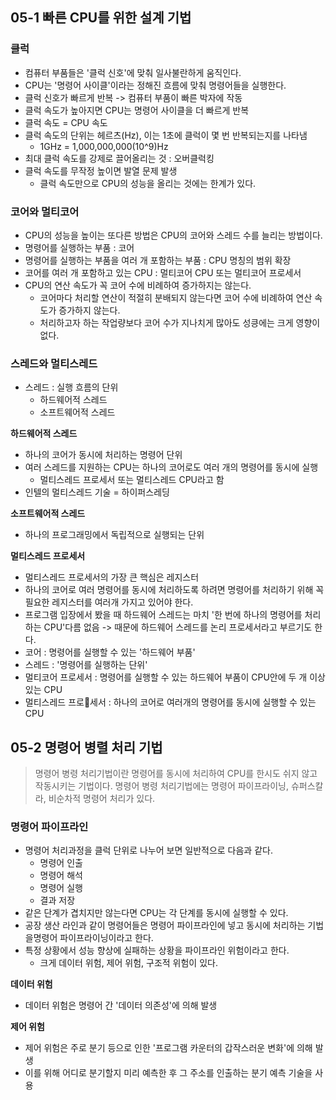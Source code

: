 ## 05-1 빠른 CPU를 위한 설계 기법
### 클럭
- 컴퓨터 부품들은 '클럭 신호'에 맞춰 일사불란하게 움직인다.
- CPU는 '명령어 사이클'이라는 정해진 흐름에 맞춰 명령어들을 실행한다.
- 클럭 신호가 빠르게 반복 -> 컴퓨터 부품이 빠른 박자에 작동
- 클럭 속도가 높아지면 CPU는 명령어 사이클을 더 빠르게 반복
- 클럭 속도 = CPU 속도
- 클럭 속도의 단위는 헤르츠(Hz), 이는 1초에 클럭이 몇 번 반복되는지를 나타냄
	- 1GHz = 1,000,000,000(10^9)Hz
- 최대 클럭 속도를 강제로 끌어올리는 것 : 오버클럭킹
- 클럭 속도를 무작정 높이면 발열 문제 발생
	- 클럭 속도만으로 CPU의 성능을 올리는 것에는 한계가 있다.

### 코어와 멀티코어
- CPU의 성능을 높이는 또다른 방법은 CPU의 코어와 스레드 수를 늘리는 방법이다.
- 명령어를 실행하는 부품 : 코어
- 명령어를 실행하는 부품을 여러 개 포함하는 부품 : CPU 명칭의 범위 확장
- 코어를 여러 개 포함하고 있는 CPU : 멀티코어 CPU 또는 멀티코어 프로세서
- CPU의 연산 속도가 꼭 코어 수에 비례하여 증가하지는 않는다.
	- 코어마다 처리할 연산이 적절히 분배되지 않는다면 코어 수에 비례하여 연산 속도가 증가하지 않는다.
	- 처리하고자 하는 작업량보다 코어 수가 지나치게 많아도 성킁에는 크게 영향이 없다.

### 스레드와 멀티스레드
- 스레드 : 실행 흐름의 단위
	- 하드웨어적 스레드
	- 소프트웨어적 스레드

**하드웨어적 스레드**
- 하나의 코어가 동시에 처리하는 명령어 단위
- 여러 스레드를 지원하는 CPU는 하나의 코어로도 여러 개의 명령어를 동시에 실행
	- 멀티스레드 프로세서 또는 멀티스레드 CPU라고 함
- 인텔의 멀티스레드 기술 = 하이퍼스레딩

**소프트웨어적 스레드**
- 하나의 프로그래밍에서 독립적으로 실행되는 단위

**멀티스레드 프로세서**
- 멀티스레드 프로세서의 가장 큰 핵심은 레지스터
- 하나의 코어로 여러 명령어를 동시에 처리하도록 하려면 명령어를 처리하기 위해 꼭 필요한 레지스터를 여러개 가지고 있어야 한다.
- 프로그램 입장에서 봤을 때 하드웨어 스레드는 마치 '한 번에 하나의 명령어를 처리하는 CPU'다름 없음 -> 때문에 하드웨어 스레드를 논리 프로세서라고 부르기도 한다.
- 코어 : 명령어를 실행할 수 있는 '하드웨어 부품'
- 스레드 : '명령어를 실행하는 단위'
- 멀티코어 프로세서 : 명령어를 실행할 수 있는 하드웨어 부품이 CPU안에 두 개 이상 있는 CPU
- 멀티스레드 프로세서 : 하나의 코어로 여러개의 명령어를 동시에 실행할 수 있는 CPU

## 05-2 명령어 병렬 처리 기법
> 명령어 병령 처리기법이란 명령어를 동시에 처리하여 CPU를 한시도 쉬지 않고 작동시키는 기법이다.
> 명령어 병령 처리기법에는 명령어 파이프라이닝, 슈퍼스칼라, 비순차적 명령어 처리가 있다.

### 명령어 파이프라인
- 명령어 처리과정을 클럭 단위로 나누어 보면 일반적으로 다음과 같다.
	- 명령어 인출
	- 명령어 해석
	- 명령어 실행
	- 결과 저장
- 같은 단계가 겹치지만 않는다면 CPU는 각 단계를 동시에 실행할 수 있다.
- 공장 생산 라인과 같이 명령어들은 명령어 파이프라인에 넣고 동시에 처리하는 기법을명령어 파이프라이닝이라고 한다.
- 특정 상황에서 성능 향상에 실패하는 상황을 파이프라인 위험이라고 한다.
	- 크게 데이터 위험, 제어 위험, 구조적 위험이 있다.

**데이터 위험**
- 데이터 위험은 명령어 간 '데이터 의존성'에 의해 발생

**제어 위험**
- 제어 위험은 주로 분기 등으로 인한 '프로그램 카운터의 갑작스러운 변화'에 의해 발생
- 이를 위해 어디로 분기할지 미리 예측한 후 그 주소를 인출하는 분기 예측 기술을 사용